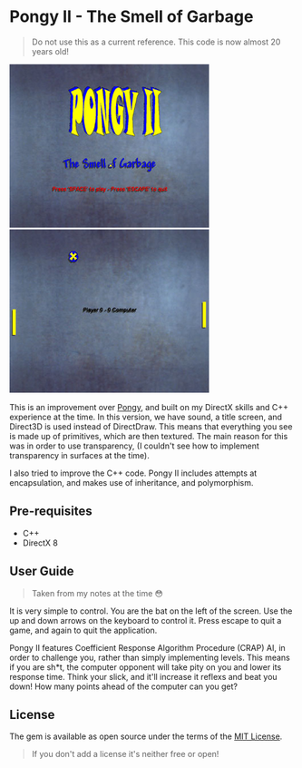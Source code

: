 # Pongy II - The Smell of Garbage

> Do not use this as a current reference. This code is now almost 20 years old!

<img src="/screenshots/title_screen.jpg" alt="Screenshot of Pongy 2 title screen" />

<img src="/screenshots/game_screen.jpg" alt="Screenshot of Pongy 2 gameplay" />

This is an improvement over [Pongy](https://github.com/Cruikshanks/pongy), and built on my DirectX skills and C++ experience at the time. In this version, we have sound, a title screen, and Direct3D is used instead of DirectDraw. This means that everything you see is made up of primitives, which are then textured. The main reason for this was in order to use transparency, (I couldn't see how to implement transparency in surfaces at the time).

I also tried to improve the C++ code. Pongy II includes attempts at encapsulation, and makes use of inheritance, and polymorphism.

## Pre-requisites

- C++
- DirectX 8

## User Guide

> Taken from my notes at the time 😳

It is very simple to control. You are the bat on the left of the screen. Use the up and down arrows on the keyboard to control it. Press escape to quit a game, and again to quit the application.

Pongy II features Coefficient Response Algorithm Procedure (CRAP) AI, in order to challenge you, rather than simply implementing levels. This means if you are sh*t, the computer opponent will take pity on you and lower its response time. Think your slick, and it'll increase it reflexs and beat you down! How many points ahead of the computer can you get?

## License

The gem is available as open source under the terms of the [MIT License](http://opensource.org/licenses/MIT).

> If you don't add a license it's neither free or open!
